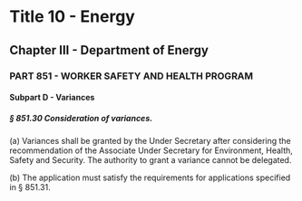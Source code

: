 
# Title 10 - Energy
## Chapter III - Department of Energy
### PART 851 - WORKER SAFETY AND HEALTH PROGRAM
#### Subpart D - Variances
##### § 851.30 Consideration of variances.

(a) Variances shall be granted by the Under Secretary after considering the recommendation of the Associate Under Secretary for Environment, Health, Safety and Security. The authority to grant a variance cannot be delegated.

(b) The application must satisfy the requirements for applications specified in § 851.31.

